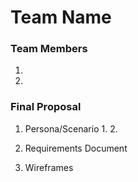 # Team Name

### Team Members
1. 
2.

### Final Proposal
1. Persona/Scenario
    1.
    2.
2. Requirements Document

3. Wireframes






